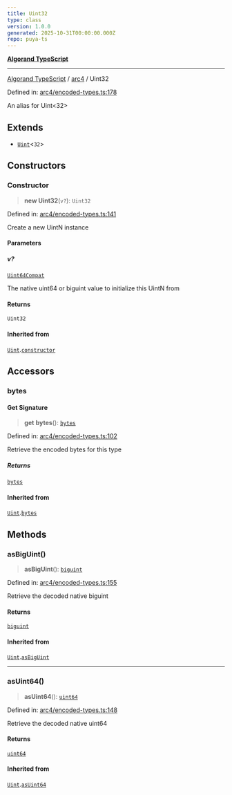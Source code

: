 ```yaml
---
title: Uint32
type: class
version: 1.0.0
generated: 2025-10-31T00:00:00.000Z
repo: puya-ts
---
```


[**Algorand TypeScript**](/reference/algorand-typescript/api/readme/)

---

[Algorand TypeScript](docs/_md/modules) / [arc4](docs/_md/arc4/README) / Uint32

Defined in: [arc4/encoded-types.ts:178](https://github.com/algorandfoundation/puya-ts/blob/main/packages/algo-ts/src/arc4/encoded-types.ts#L178)

An alias for Uint<32>

## Extends

- [`Uint`](Uint)\<`32`\>

## Constructors

### Constructor

> **new Uint32**(`v?`): `Uint32`

Defined in: [arc4/encoded-types.ts:141](https://github.com/algorandfoundation/puya-ts/blob/main/packages/algo-ts/src/arc4/encoded-types.ts#L141)

Create a new UintN instance

#### Parameters

##### v?

[`Uint64Compat`](/reference/algorand-typescript/api/index/type-aliases/uint64compat/)

The native uint64 or biguint value to initialize this UintN from

#### Returns

`Uint32`

#### Inherited from

[`Uint`](Uint).[`constructor`](Uint#constructor)

## Accessors

### bytes

#### Get Signature

> **get** **bytes**(): [`bytes`](/reference/algorand-typescript/api/index/type-aliases/bytes/)

Defined in: [arc4/encoded-types.ts:102](https://github.com/algorandfoundation/puya-ts/blob/main/packages/algo-ts/src/arc4/encoded-types.ts#L102)

Retrieve the encoded bytes for this type

##### Returns

[`bytes`](/reference/algorand-typescript/api/index/type-aliases/bytes/)

#### Inherited from

[`Uint`](Uint).[`bytes`](Uint#bytes)

## Methods

### asBigUint()

> **asBigUint**(): [`biguint`](/reference/algorand-typescript/api/index/type-aliases/biguint/)

Defined in: [arc4/encoded-types.ts:155](https://github.com/algorandfoundation/puya-ts/blob/main/packages/algo-ts/src/arc4/encoded-types.ts#L155)

Retrieve the decoded native biguint

#### Returns

[`biguint`](/reference/algorand-typescript/api/index/type-aliases/biguint/)

#### Inherited from

[`Uint`](Uint).[`asBigUint`](Uint#asbiguint)

---

### asUint64()

> **asUint64**(): [`uint64`](/reference/algorand-typescript/api/index/type-aliases/uint64/)

Defined in: [arc4/encoded-types.ts:148](https://github.com/algorandfoundation/puya-ts/blob/main/packages/algo-ts/src/arc4/encoded-types.ts#L148)

Retrieve the decoded native uint64

#### Returns

[`uint64`](/reference/algorand-typescript/api/index/type-aliases/uint64/)

#### Inherited from

[`Uint`](Uint).[`asUint64`](Uint#asuint64)
